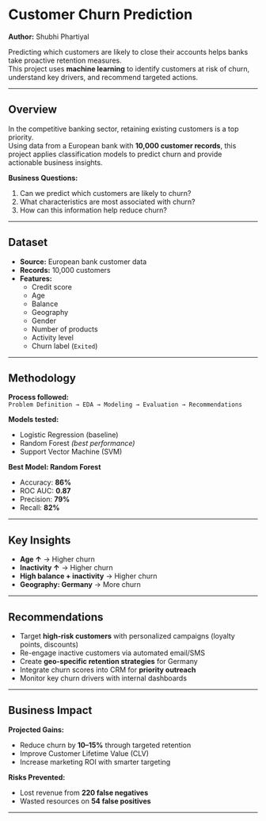 # Customer Churn Prediction

**Author:** Shubhi Phartiyal  

Predicting which customers are likely to close their accounts helps banks take proactive retention measures.  
This project uses **machine learning** to identify customers at risk of churn, understand key drivers, and recommend targeted actions.

---

## Overview
In the competitive banking sector, retaining existing customers is a top priority.  
Using data from a European bank with **10,000 customer records**, this project applies classification models to predict churn and provide actionable business insights.

**Business Questions:**
1. Can we predict which customers are likely to churn?  
2. What characteristics are most associated with churn?  
3. How can this information help reduce churn?

---

## Dataset
- **Source:** European bank customer data
- **Records:** 10,000 customers
- **Features:**
  - Credit score
  - Age
  - Balance
  - Geography
  - Gender
  - Number of products
  - Activity level
  - Churn label (`Exited`)

---

## Methodology
**Process followed:**  
`Problem Definition → EDA → Modeling → Evaluation → Recommendations`

**Models tested:**
- Logistic Regression (baseline)
- Random Forest *(best performance)*
- Support Vector Machine (SVM)

**Best Model: Random Forest**
- Accuracy: **86%**
- ROC AUC: **0.87**
- Precision: **79%**
- Recall: **82%**

---

## Key Insights
- **Age ↑** → Higher churn
- **Inactivity ↑** → Higher churn
- **High balance + inactivity** → Higher churn
- **Geography: Germany** → More churn

---

## Recommendations
- Target **high-risk customers** with personalized campaigns (loyalty points, discounts)
- Re-engage inactive customers via automated email/SMS
- Create **geo-specific retention strategies** for Germany
- Integrate churn scores into CRM for **priority outreach**
- Monitor key churn drivers with internal dashboards

---

## Business Impact
**Projected Gains:**
- Reduce churn by **10–15%** through targeted retention
- Improve Customer Lifetime Value (CLV)
- Increase marketing ROI with smarter targeting

**Risks Prevented:**
- Lost revenue from **220 false negatives**
- Wasted resources on **54 false positives**

---
